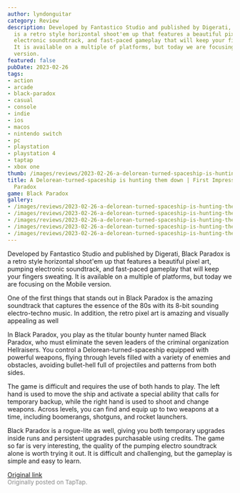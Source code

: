 ```yaml
---
author: lyndonguitar
category: Review
description: Developed by Fantastico Studio and published by Digerati, Black Paradox
  is a retro style horizontal shoot'em up that features a beautiful pixel art, pumping
  electronic soundtrack, and fast-paced gameplay that will keep your fingers sweating.
  It is available on a multiple of platforms, but today we are focusing on the Mobile
  version.
featured: false
pubDate: 2023-02-26
tags:
- action
- arcade
- black-paradox
- casual
- console
- indie
- ios
- macos
- nintendo switch
- pc
- playstation
- playstation 4
- taptap
- xbox one
thumb: /images/reviews/2023-02-26-a-delorean-turned-spaceship-is-hunting-them-down--first-impressions---black-paradox-0.avif
title: A Delorean-turned-spaceship is hunting them down | First Impressions - Black
  Paradox
game: Black Paradox
gallery:
- /images/reviews/2023-02-26-a-delorean-turned-spaceship-is-hunting-them-down--first-impressions---black-paradox-0.avif
- /images/reviews/2023-02-26-a-delorean-turned-spaceship-is-hunting-them-down--first-impressions---black-paradox-1.avif
- /images/reviews/2023-02-26-a-delorean-turned-spaceship-is-hunting-them-down--first-impressions---black-paradox-2.avif
- /images/reviews/2023-02-26-a-delorean-turned-spaceship-is-hunting-them-down--first-impressions---black-paradox-3.avif
- /images/reviews/2023-02-26-a-delorean-turned-spaceship-is-hunting-them-down--first-impressions---black-paradox-4.avif
---
```

Developed by Fantastico Studio and published by Digerati, Black Paradox is a retro style horizontal shoot'em up that features a beautiful pixel art, pumping electronic soundtrack, and fast-paced gameplay that will keep your fingers sweating. It is available on a multiple of platforms, but today we are focusing on the Mobile version.

One of the first things that stands out in Black Paradox is the amazing soundtrack that captures the essence of the 80s with its 8-bit sounding electro-techno music. In addition, the retro pixel art is amazing and visually appealing as well

In Black Paradox, you play as the titular bounty hunter named Black Paradox, who must eliminate the seven leaders of the criminal organization Hellraisers. You control a Delorean-turned-spaceship equipped with powerful weapons, flying through levels filled with a variety of enemies and obstacles, avoiding bullet-hell full of projectiles and patterns from both sides.

The game is difficult and requires the use of both hands to play. The left hand is used to move the ship and activate a special ability that calls for temporary backup, while the right hand is used to shoot and change weapons. Across levels, you can find and equip up to two weapons at a time, including boomerangs, shotguns, and rocket launchers.

Black Paradox is a rogue-lite as well, giving you both temporary upgrades inside runs and persistent upgrades purchasable using credits. The game so far is very interesting, the quality of the pumping electro soundtrack alone is worth trying it out. It is difficult and challenging, but the gameplay is simple and easy to learn.

[Original link](https://www.taptap.io/post/4651917)<br><span style="font-size: 0.95em; color: #888;">Originally posted on TapTap.</span>